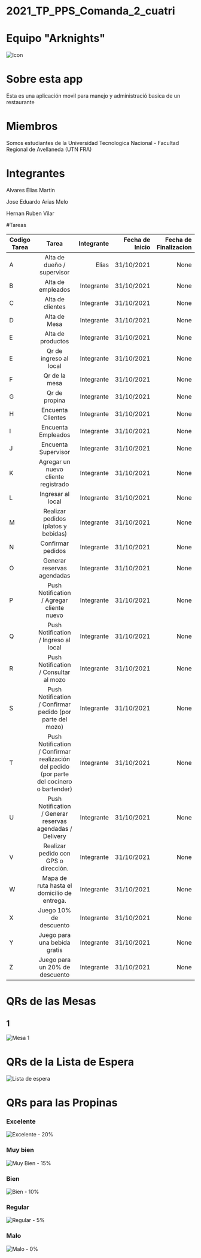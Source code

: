 # 2021_TP_PPS_Comanda_2_cuatri
# Equipo "Arknights"

![Icon](https://user-images.githubusercontent.com/36265028/140659793-70f971d6-8814-48cc-8bcc-be0ca936ad2a.png)

# Sobre esta app
Esta es una aplicación movil para manejo y administració basica de un restaurante

# Miembros
Somos estudiantes de la Universidad Tecnologica Nacional - Facultad Regional de Avellaneda (UTN FRA)

# Integrantes
Alvares Elias Martin

Jose Eduardo Arias Melo

Hernan Ruben Vilar

#Tareas

| Codigo Tarea       | Tarea          | Integrante  | Fecha de Inicio  | Fecha de Finalizacion |
| ------------- |:-------------:| -----:|-----:|-----:|
| A | Alta de dueño / supervisor                                                                | Elias      | 31/10/2021 | None |
| B | Alta de empleados                                                                         | Integrante | 31/10/2021 | None |
| C | Alta de clientes                                                                          | Integrante | 31/10/2021 | None |
| D | Alta de Mesa                                                                              | Integrante | 31/10/2021 | None |
| E | Alta de productos                                                                         | Integrante | 31/10/2021 | None |
| E | Qr de ingreso al local                                                                    | Integrante | 31/10/2021 | None |
| F | Qr de la mesa                                                                             | Integrante | 31/10/2021 | None |
| G | Qr de propina                                                                             | Integrante | 31/10/2021 | None |
| H | Encuenta Clientes                                                                         | Integrante | 31/10/2021 | None |
| I | Encuenta Empleados                                                                        | Integrante | 31/10/2021 | None |
| J | Encuenta Supervisor                                                                       | Integrante | 31/10/2021 | None |
| K | Agregar un nuevo cliente registrado                                                       | Integrante | 31/10/2021 | None |
| L | Ingresar al local                                                                         | Integrante | 31/10/2021 | None |
| M | Realizar pedidos (platos y bebidas)                                                       | Integrante | 31/10/2021 | None |
| N | Confirmar pedidos                                                                         | Integrante | 31/10/2021 | None |
| O | Generar reservas agendadas                                                                | Integrante | 31/10/2021 | None |
| P | Push Notification / Agregar cliente nuevo                                                 | Integrante | 31/10/2021 | None |
| Q | Push Notification / Ingreso al local                                                      | Integrante | 31/10/2021 | None |
| R | Push Notification / Consultar al mozo                                                     | Integrante | 31/10/2021 | None |
| S | Push Notification / Confirmar pedido (por parte del mozo)                                 | Integrante | 31/10/2021 | None |
| T | Push Notification / Confirmar realización del pedido (por parte del cocinero o bartender) | Integrante | 31/10/2021 | None |
| U | Push Notification / Generar reservas agendadas / Delivery                                 | Integrante | 31/10/2021 | None |
| V | Realizar pedido con GPS o dirección.                                                      | Integrante | 31/10/2021 | None |
| W | Mapa de ruta hasta el domicilio de entrega.                                               | Integrante | 31/10/2021 | None |
| X | Juego 10% de descuento                                                                    | Integrante | 31/10/2021 | None |
| Y | Juego para una bebida gratis                                                              | Integrante | 31/10/2021 | None |
| Z | Juego para un 20% de descuento                                                            | Integrante | 31/10/2021 | None |

# QRs de las Mesas
## 1
![Mesa 1](https://user-images.githubusercontent.com/36265028/142365422-0bfef517-638e-4c57-9430-7387fea3b62b.png)


# QRs de la Lista de Espera 
![Lista de espera](https://user-images.githubusercontent.com/36265028/142365207-059826d4-8710-42f2-b74c-082f2c91156b.jpg)


# QRs para las Propinas

### Excelente 
![Excelente - 20%](https://user-images.githubusercontent.com/36265028/142364939-c4474375-705a-499b-aaf4-bbedac756e44.png)


### Muy bien 
![Muy Bien - 15%](https://user-images.githubusercontent.com/36265028/142364961-85cf8203-dcec-463a-ada9-028b9e5d9043.png)


### Bien 
![Bien - 10%](https://user-images.githubusercontent.com/36265028/142364977-2e4a5920-e5e4-4984-90ac-b094eecae71a.png)


### Regular 
![Regular - 5%](https://user-images.githubusercontent.com/36265028/142364993-17862fa9-7509-4472-800c-64a2c092dfb7.png)


### Malo 
![Malo - 0%](https://user-images.githubusercontent.com/36265028/142365004-44c8c431-8f3d-4a1e-88c3-d5ee312cfbf5.png)


